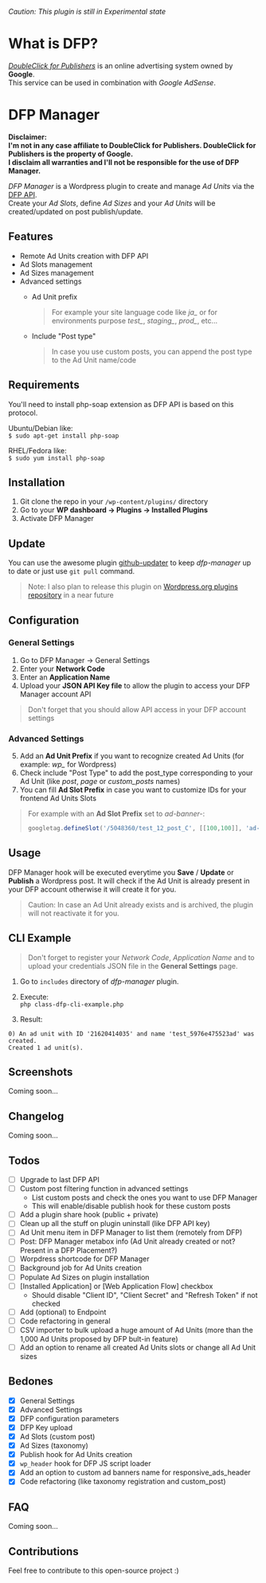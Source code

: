 _Caution: This plugin is still in Experimental state_

# What is DFP?

*[DoubleClick for Publishers](https://www.doubleclickbygoogle.com/ja/solutions/revenue-management/dfp/)* is an online advertising system owned by **Google**.  
This service can be used in combination with *Google AdSense*. 

# DFP Manager

**Disclaimer:**  
**I'm not in any case affiliate to DoubleClick for Publishers. DoubleClick for Publishers is the property of Google.**  
**I disclaim all warranties and I'll not be responsible for the use of DFP Manager.**

*DFP Manager* is a Wordpress plugin to create and manage *Ad Units* via the [DFP API](https://www.google.com/intl/en_ALL/doubleclick/tos/dfp-api-terms.html).  
Create your *Ad Slots*, define *Ad Sizes* and your *Ad Units* will be created/updated on post publish/update. 

## Features  

  + Remote Ad Units creation with DFP API
  + Ad Slots management
  + Ad Sizes management
  + Advanced settings
    - Ad Unit prefix  

      > For example your site language code like *ja_* or for environments purpose *test_*, *staging_*, *prod_*, etc...  

    - Include "Post type"  

      > In case you use custom posts, you can append the post type to the Ad Unit name/code

## Requirements

You'll need to install php-soap extension as DFP API is based on this protocol.

Ubuntu/Debian like:  
`$ sudo apt-get install php-soap`

RHEL/Fedora like:  
`$ sudo yum install php-soap`


## Installation

1) Git clone the repo in your `/wp-content/plugins/` directory
2) Go to your **WP dashboard -> Plugins -> Installed Plugins**
3) Activate DFP Manager


## Update  

You can use the awesome plugin [github-updater](https://github.com/afragen/github-updater/) to keep *dfp-manager* up to date or just use `git pull` command.  

> Note: I also plan to release this plugin on [Wordpress.org plugins repository](https://wordpress.org/plugins/) in a near future

## Configuration  

### General Settings

1) Go to DFP Manager -> General Settings  
2) Enter your **Network Code**  
3) Enter an **Application Name**  
4) Upload your **JSON API Key file** to allow the plugin to access your DFP Manager account API  

> Don't forget that you should allow API access in your DFP account settings  

### Advanced Settings

5) Add an **Ad Unit Prefix** if you want to recognize created Ad Units (for example: *wp_* for Wordpress)  
6) Check include "Post Type" to add the post_type corresponding to your Ad Unit  (like *post*, *page* or *custom_posts* names)
7) You can fill **Ad Slot Prefix** in case you want to customize IDs for your frontend Ad Units Slots  

> For example with an **Ad Slot Prefix** set to *ad-banner-*:
> ```javascript
> googletag.defineSlot('/5048360/test_12_post_C', [[100,100]], 'ad-banner-C').addService(googletag.pubads());
> ```

## Usage

DFP Manager hook will be executed everytime you __Save__ / __Update__ or __Publish__ a Wordpress post. It will check if the Ad Unit is already present in your DFP account otherwise it will create it for you.  

> Caution: In case an Ad Unit already exists and is archived, the plugin will not reactivate it for you.  

## CLI Example

> Don't forget to register your *Network Code*, *Application Name* and to upload your credentials JSON file in the **General Settings** page.  

1) Go to `includes` directory of *dfp-manager* plugin.

2) Execute:  
`php class-dfp-cli-example.php`

3) Result:  
```
0) An ad unit with ID '21620414035' and name 'test_5976e475523ad' was created.  
Created 1 ad unit(s).
```

## Screenshots

Coming soon...

## Changelog

Coming soon...

## Todos
  
  - [ ] Upgrade to last DFP API
  - [ ] Custom post filtering function in advanced settings
    - List custom posts and check the ones you want to use DFP Manager
    - This will enable/disable publish hook for these custom posts
  - [ ] Add a plugin share hook (public + private)
  - [ ] Clean up all the stuff on plugin uninstall (like DFP API key)
  - [ ] Ad Unit menu item in DFP Manager to list them (remotely from DFP)
  - [ ] Post: DFP Manager metabox info (Ad Unit already created or not? Present in a DFP Placement?)
  - [ ] Worpdress shortcode for DFP Manager
  - [ ] Background job for Ad Units creation
  - [ ] Populate Ad Sizes on plugin installation
  - [ ] [Installed Application] or [Web Application Flow] checkbox
    - Should disable "Client ID", "Client Secret" and "Refresh Token" if not checked
  - [ ] Add (optional) to Endpoint
  - [ ] Code refactoring in general
  - [ ] CSV importer to bulk upload a huge amount of Ad Units (more than the 1,000 Ad Units proposed by DFP bult-in feature)
  - [ ] Add an option to rename all created Ad Units slots or change all Ad Unit sizes

## Bedones  

 - [x] General Settings
 - [x] Advanced Settings
 - [x] DFP configuration parameters
 - [x] DFP Key upload
 - [x] Ad Slots (custom post)
 - [x] Ad Sizes (taxonomy)
 - [x] Publish hook for Ad Units creation
 - [x] `wp_header` hook for DFP JS script loader
 - [x] Add an option to custom ad banners name for responsive_ads_header
 - [x] Code refactoring (like taxonomy registration and custom_post)

## FAQ  

Coming soon...

## Contributions

Feel free to contribute to this open-source project :)